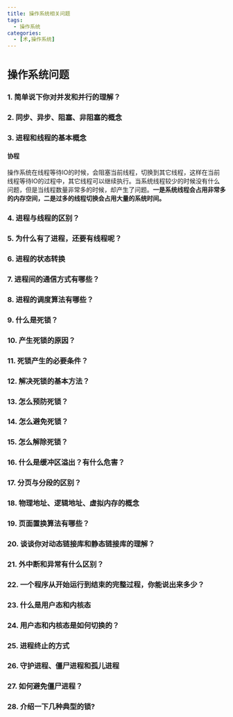 ```yaml
---
title: 操作系统相关问题
tags:
  - 操作系统
categories:
  - [术,操作系统]
---
```


# `操作系统问题`

### 1. 简单说下你对并发和并行的理解？

### 2. 同步、异步、阻塞、非阻塞的概念

### 3. 进程和线程的基本概念

#### 协程

操作系统在线程等待IO的时候，会阻塞当前线程，切换到其它线程，这样在当前线程等待IO的过程中，其它线程可以继续执行。当系统线程较少的时候没有什么问题，但是当线程数量非常多的时候，却产生了问题。**一是系统线程会占用非常多的内存空间，二是过多的线程切换会占用大量的系统时间。**



### 4. 进程与线程的区别？

### 5. 为什么有了进程，还要有线程呢？

### 6. 进程的状态转换

### 7. 进程间的通信方式有哪些？

### 8. 进程的调度算法有哪些？

### 9. 什么是死锁？

### 10. 产生死锁的原因？

### 11. 死锁产生的必要条件？

### 12. 解决死锁的基本方法？

### 13. 怎么预防死锁？

### 14. 怎么避免死锁？

### 15. 怎么解除死锁？

### 16. 什么是缓冲区溢出？有什么危害？

### 17. 分页与分段的区别？

### 18. 物理地址、逻辑地址、虚拟内存的概念

### 19. 页面置换算法有哪些？

### 20. 谈谈你对动态链接库和静态链接库的理解？

### 21. 外中断和异常有什么区别？

### 22. 一个程序从开始运行到结束的完整过程，你能说出来多少？

### 23. 什么是用户态和内核态

### 24. 用户态和内核态是如何切换的？

### 25. 进程终止的方式

### 26. 守护进程、僵尸进程和孤儿进程

### 27. 如何避免僵尸进程？

### 28. 介绍一下几种典型的锁?

